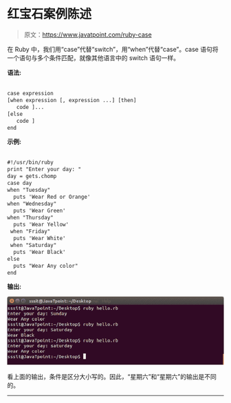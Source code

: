 # 红宝石案例陈述

> 原文：<https://www.javatpoint.com/ruby-case>

在 Ruby 中，我们用“case”代替“switch”，用“when”代替“case”。case 语句将一个语句与多个条件匹配，就像其他语言中的 switch 语句一样。

**语法:**

```

case expression
[when expression [, expression ...] [then]
   code ]...
[else
   code ]
end

```

**示例:**

```

#!/usr/bin/ruby 
print "Enter your day: " 
day = gets.chomp 
case day 
when "Tuesday" 
  puts 'Wear Red or Orange' 
when "Wednesday" 
  puts 'Wear Green' 
when "Thursday" 
  puts 'Wear Yellow' 
 when "Friday" 
  puts 'Wear White' 
 when "Saturday" 
  puts 'Wear Black' 
else 
  puts "Wear Any color" 
end 

```

**输出:**

![Ruby switch 1](img/c83f8cfb53fb5dec94e1d51d4b5fdc8f.png)

看上面的输出，条件是区分大小写的。因此，“星期六”和“星期六”的输出是不同的。

* * *